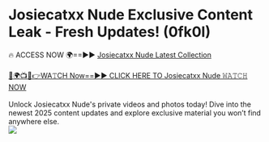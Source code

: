 # Josiecatxx Nude Exclusive Content Leak - Fresh Updates! (0fk0l)

🔥 ACCESS NOW 🌍==►► <a href="https://tinyurl.com/yc657z5k" rel="nofollow">Josiecatxx Nude Latest Collection</a>
<br><br>
[🔴🌍📺📱👉WA𝚃CH Now==►► CLICK HERE TO Josiecatxx Nude 𝚆𝙰𝚃𝙲𝙷 NOW](https://tinyurl.com/yc657z5k)
<br><br>
Unlock Josiecatxx Nude's private videos and photos today! Dive into the newest 2025 content updates and explore exclusive material you won’t find anywhere else.
<br>
<a href="https://tinyurl.com/yc657z5k" rel="nofollow" data-target="animated-image.originalLink"><img src="https://camo.githubusercontent.com/8a4f000d20f83aca3bf7ec5f350d767afa0574a8a352519fd8cfa583a6f93a33/68747470733a2f2f692e696d6775722e636f6d2f644a486b345a712e676966" data-canonical-src="https://i.imgur.com/dJHk4Zq.gif" style="max-width: 100%; display: inline-block;" data-target="animated-image.originalImage"></a>
<br>
